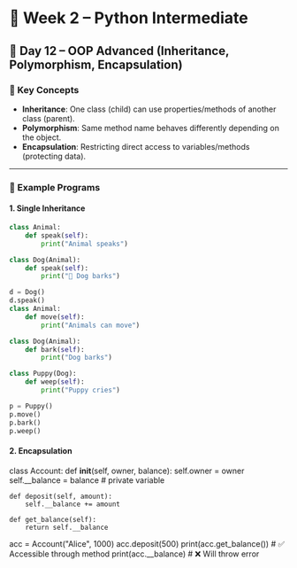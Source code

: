 # 📘 Week 2 – Python Intermediate  

## 📅 Day 12 – OOP Advanced (Inheritance, Polymorphism, Encapsulation)  

### 🔑 Key Concepts
- **Inheritance**: One class (child) can use properties/methods of another class (parent).  
- **Polymorphism**: Same method name behaves differently depending on the object.  
- **Encapsulation**: Restricting direct access to variables/methods (protecting data).  

---

### 📝 Example Programs  

#### 1. Single Inheritance
```python
class Animal:
    def speak(self):
        print("Animal speaks")

class Dog(Animal):
    def speak(self):
        print("🐶 Dog barks")

d = Dog()
d.speak()
class Animal:
    def move(self):
        print("Animals can move")

class Dog(Animal):
    def bark(self):
        print("Dog barks")

class Puppy(Dog):
    def weep(self):
        print("Puppy cries")

p = Puppy()
p.move()
p.bark()
p.weep()

```

#### 2. Encapsulation


class Account:
    def __init__(self, owner, balance):
        self.owner = owner
        self.__balance = balance   # private variable

    def deposit(self, amount):
        self.__balance += amount

    def get_balance(self):
        return self.__balance

acc = Account("Alice", 1000)
acc.deposit(500)
print(acc.get_balance())  # ✅ Accessible through method
print(acc.__balance)    # ❌ Will throw error


